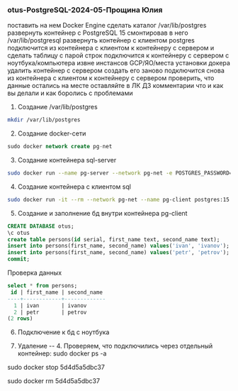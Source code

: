 ### otus-PostgreSQL-2024-05-Прощина Юлия

поставить на нем Docker Engine
сделать каталог /var/lib/postgres
развернуть контейнер с PostgreSQL 15 смонтировав в него /var/lib/postgresql
развернуть контейнер с клиентом postgres
подключится из контейнера с клиентом к контейнеру с сервером и сделать таблицу с парой строк
подключится к контейнеру с сервером с ноутбука/компьютера извне инстансов GCP/ЯО/места установки докера
удалить контейнер с сервером
создать его заново
подключится снова из контейнера с клиентом к контейнеру с сервером
проверить, что данные остались на месте
оставляйте в ЛК ДЗ комментарии что и как вы делали и как боролись с проблемами

1. Создание /var/lib/postgres
```bash
mkdir /var/lib/postgres
```
2. Создание docker-сети
```sql
sudo docker network create pg-net
```
3. Создание контейнера sql-server
```bash
sudo docker run --name pg-server --network pg-net -e POSTGRES_PASSWORD=postgres -d -p 5432:5432 -v /var/lib/postgres:/var/lib/postgresql/data postgres:15
```
4. Создание контейнера с клиентом sql
```bash
sudo docker run -it --rm --network pg-net --name pg-client postgres:15 psql -h pg-server -U postgres
```
5. Создание и заполнение бд внутри контейнера pg-client
```sql
CREATE DATABASE otus; 
\c otus
create table persons(id serial, first_name text, second_name text);
insert into persons(first_name, second_name) values('ivan', 'ivanov');
insert into persons(first_name, second_name) values('petr', 'petrov');
commit;
```
Проверка данных
```sql
select * from persons;
 id | first_name | second_name 
----+------------+-------------
  1 | ivan       | ivanov
  2 | petr       | petrov
(2 rows)
```
6. Подключение к бд с ноутбука

7. Удаление 
-- 4. Проверяем, что подключились через отдельный контейнер:
sudo docker ps -a

sudo docker stop 5d4d5a5dbc37

sudo docker rm 5d4d5a5dbc37
